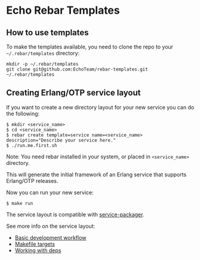 # Echo Rebar Templates #

## How to use templates ##

To make the templates available, you need to clone the repo to your
`~/.rebar/templates` directory:

    mkdir -p ~/.rebar/templates
    git clone git@github.com:EchoTeam/rebar-templates.git ~/.rebar/templates
    
## Creating Erlang/OTP service layout

If you want to create a new directory layout for your new service you can do the following:

    $ mkdir <service_name>
    $ cd <service_name>
    $ rebar create template=service name=<service_name> description="Describe your service here."
    $ ./run.me.first.sh

Note: You need rebar installed in your system, or placed in `<service_name>` directory.

This will generate the initial framework of an Erlang service that supports
Erlang/OTP releases.

Now you can run your new service:

    $ make run
    
The service layout is compatible with [service-packager](https://github.com/EchoTeam/service-packager).


See more info on the service layout:
 * [Basic development workflow](service/DEV.md)
 * [Makefile targets](service/MAKE.md)
 * [Working with deps](service/DEPS.md)
